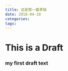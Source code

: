 ```yaml
---
title: 这是第一篇草稿
date: 2018-04-18
categories:
tags:
---
```


# This is a Draft

### my first draft text